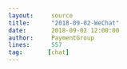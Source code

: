 ```yaml
---
layout:     source 
title:      "2018-09-02-WeChat"
date:       2018-09-02 12:00:00
author:     PaymentGroup
lines:      557 
tag:       [chat]
---
```

